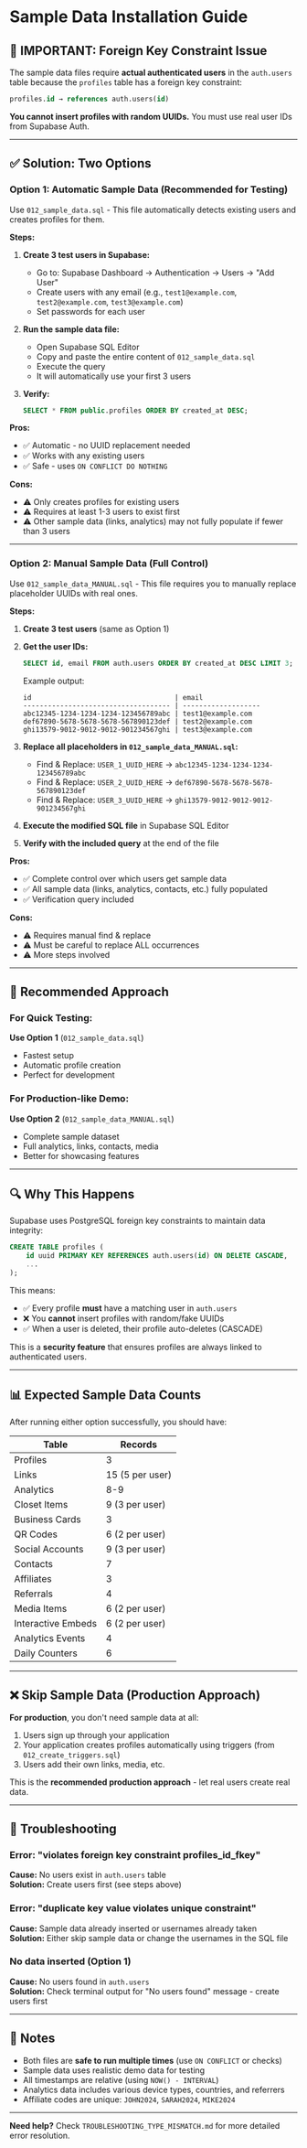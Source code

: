 # Sample Data Installation Guide

## 🚨 IMPORTANT: Foreign Key Constraint Issue

The sample data files require **actual authenticated users** in the `auth.users` table because the `profiles` table has a foreign key constraint:

```sql
profiles.id → references auth.users(id)
```

**You cannot insert profiles with random UUIDs.** You must use real user IDs from Supabase Auth.

---

## ✅ Solution: Two Options

### **Option 1: Automatic Sample Data (Recommended for Testing)**

Use `012_sample_data.sql` - This file automatically detects existing users and creates profiles for them.

**Steps:**

1. **Create 3 test users in Supabase:**
   - Go to: Supabase Dashboard → Authentication → Users → "Add User"
   - Create users with any email (e.g., `test1@example.com`, `test2@example.com`, `test3@example.com`)
   - Set passwords for each user

2. **Run the sample data file:**
   - Open Supabase SQL Editor
   - Copy and paste the entire content of `012_sample_data.sql`
   - Execute the query
   - It will automatically use your first 3 users

3. **Verify:**
   ```sql
   SELECT * FROM public.profiles ORDER BY created_at DESC;
   ```

**Pros:**
- ✅ Automatic - no UUID replacement needed
- ✅ Works with any existing users
- ✅ Safe - uses `ON CONFLICT DO NOTHING`

**Cons:**
- ⚠️ Only creates profiles for existing users
- ⚠️ Requires at least 1-3 users to exist first
- ⚠️ Other sample data (links, analytics) may not fully populate if fewer than 3 users

---

### **Option 2: Manual Sample Data (Full Control)**

Use `012_sample_data_MANUAL.sql` - This file requires you to manually replace placeholder UUIDs with real ones.

**Steps:**

1. **Create 3 test users** (same as Option 1)

2. **Get the user IDs:**
   ```sql
   SELECT id, email FROM auth.users ORDER BY created_at DESC LIMIT 3;
   ```
   
   Example output:
   ```
   id                                   | email
   ------------------------------------ | -------------------
   abc12345-1234-1234-1234-123456789abc | test1@example.com
   def67890-5678-5678-5678-567890123def | test2@example.com
   ghi13579-9012-9012-9012-901234567ghi | test3@example.com
   ```

3. **Replace all placeholders in `012_sample_data_MANUAL.sql`:**
   - Find & Replace: `USER_1_UUID_HERE` → `abc12345-1234-1234-1234-123456789abc`
   - Find & Replace: `USER_2_UUID_HERE` → `def67890-5678-5678-5678-567890123def`
   - Find & Replace: `USER_3_UUID_HERE` → `ghi13579-9012-9012-9012-901234567ghi`

4. **Execute the modified SQL file** in Supabase SQL Editor

5. **Verify with the included query** at the end of the file

**Pros:**
- ✅ Complete control over which users get sample data
- ✅ All sample data (links, analytics, contacts, etc.) fully populated
- ✅ Verification query included

**Cons:**
- ⚠️ Requires manual find & replace
- ⚠️ Must be careful to replace ALL occurrences
- ⚠️ More steps involved

---

## 🎯 Recommended Approach

### For Quick Testing:
**Use Option 1** (`012_sample_data.sql`)
- Fastest setup
- Automatic profile creation
- Perfect for development

### For Production-like Demo:
**Use Option 2** (`012_sample_data_MANUAL.sql`)
- Complete sample dataset
- Full analytics, links, contacts, media
- Better for showcasing features

---

## 🔍 Why This Happens

Supabase uses PostgreSQL foreign key constraints to maintain data integrity:

```sql
CREATE TABLE profiles (
    id uuid PRIMARY KEY REFERENCES auth.users(id) ON DELETE CASCADE,
    ...
);
```

This means:
- ✅ Every profile **must** have a matching user in `auth.users`
- ❌ You **cannot** insert profiles with random/fake UUIDs
- ✅ When a user is deleted, their profile auto-deletes (CASCADE)

This is a **security feature** that ensures profiles are always linked to authenticated users.

---

## 📊 Expected Sample Data Counts

After running either option successfully, you should have:

| Table | Records |
|-------|---------|
| Profiles | 3 |
| Links | 15 (5 per user) |
| Analytics | 8-9 |
| Closet Items | 9 (3 per user) |
| Business Cards | 3 |
| QR Codes | 6 (2 per user) |
| Social Accounts | 9 (3 per user) |
| Contacts | 7 |
| Affiliates | 3 |
| Referrals | 4 |
| Media Items | 6 (2 per user) |
| Interactive Embeds | 6 (2 per user) |
| Analytics Events | 4 |
| Daily Counters | 6 |

---

## ❌ Skip Sample Data (Production Approach)

**For production**, you don't need sample data at all:

1. Users sign up through your application
2. Your application creates profiles automatically using triggers (from `012_create_triggers.sql`)
3. Users add their own links, media, etc.

This is the **recommended production approach** - let real users create real data.

---

## 🐛 Troubleshooting

### Error: "violates foreign key constraint profiles_id_fkey"
**Cause:** No users exist in `auth.users` table  
**Solution:** Create users first (see steps above)

### Error: "duplicate key value violates unique constraint"
**Cause:** Sample data already inserted or usernames already taken  
**Solution:** Either skip sample data or change the usernames in the SQL file

### No data inserted (Option 1)
**Cause:** No users found in `auth.users`  
**Solution:** Check terminal output for "No users found" message - create users first

---

## 📝 Notes

- Both files are **safe to run multiple times** (use `ON CONFLICT` or checks)
- Sample data uses realistic demo data for testing
- All timestamps are relative (using `NOW() - INTERVAL`)
- Analytics data includes various device types, countries, and referrers
- Affiliate codes are unique: `JOHN2024`, `SARAH2024`, `MIKE2024`

---

**Need help?** Check `TROUBLESHOOTING_TYPE_MISMATCH.md` for more detailed error resolution.
